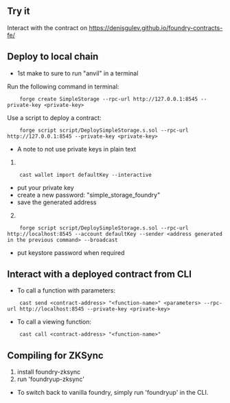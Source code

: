 ## Try it

Interact with the contract on https://denisgulev.github.io/foundry-contracts-fe/


## Deploy to local chain

* 1st make to sure to run "anvil" in a terminal

Run the following command in terminal:
```
    forge create SimpleStorage --rpc-url http://127.0.0.1:8545 --private-key <private-key>
```


Use a script to deploy a contract:
```
    forge script script/DeploySimpleStorage.s.sol --rpc-url http://127.0.0.1:8545 --private-key <private-key>
```

* A note to not use private keys in plain text

1. 
```
    cast wallet import defaultKey --interactive
``` 
- put your private key 
- create a new password: "simple_storage_foundry"
- save the generated address

2. 
```
    forge script script/DeploySimpleStorage.s.sol --rpc-url http://localhost:8545 --account defaultKey --sender <address generated in the previous command> --broadcast
```
- put keystore password when required


## Interact with a deployed contract from CLI

- To call a function with parameters:
```
    cast send <contract-address> "<function-name>" <parameters> --rpc-url http://localhost:8545 --private-key <private-key>
```

- To call a viewing function:
```
    cast call <contract-address> "<function-name>"
```


## Compiling for ZKSync

1. install foundry-zksync
2. run 'foundryup-zksync'

- To switch back to vanilla foundry, simply run 'foundryup' in the CLI.